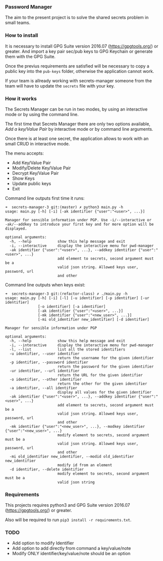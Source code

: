 ### Password Manager
The aim to the present project is to solve the shared secrets problem in small teams.

### How to install
It is necessary to install GPG Suite version 2016.07 (https://gpgtools.org/) or greater. And import a key pair sec/pub keys to GPG Keychain or generate them with the GPG Suite.

Once the previus requirements are satisfied will be necessary to copy a public key into the `pub-keys` folder, otherwise the application cannot work.

If your team is allready working with secrets-manager someone from the team will have to update the `secrets` file with your key.

### How it works
The Secrets Manager can be run in two modes, by using an interactive mode or by using the command line.

The first time that Secrets Manager there are only two options available, _Add a key/Value Pair_ by interactive mode or by command line arguments.

Once there is at least one secret, the application allows to work with an small CRUD in interactive mode.

The menu accepts:
* Add Key/Value Pair
* Modify/Delete Key/Value Pair
* Decrypt Key/Value Pair
* Show Keys
* Update public keys
* Exit

Command line outputs first time it runs:
```
➜  secrets-manager-3 git:(master) ✗ python3 main.py -h
usage: main.py [-h] [-i] [-ak identifier {"user":"<user>", ...}]

Manager for sensible information under PGP. Use -i/--interactive or
-ak/--addkey to introduce your first key and for more option will be
displayed.

optional arguments:
  -h, --help            show this help message and exit
  -i, --interactive     display the interactive menu for pwd-manager
  -ak identifier {"user":"<user>", ...}, --addkey identifier {"user":"<user>", ...}
                        add element to secrets, second argument must be a
                        valid json string. Allowed keys user, password, url
                        and other
```
Command line outputs when keys exist:
```
➜  secrets-manager-3 git:(refactor-class) ✗ ./main.py -h
usage: main.py [-h] [-i] [-l] [-u identifier] [-p identifier] [-ur identifier]
               [-o identifier] [-a identifier]
               [-ak identifier {"user":"<user>", ...}]
               [-mk identifier {"user":"<new_user>", ...}]
               [-mi old_identifier new_identifier] [-d identifier]

Manager for sensible information under PGP

optional arguments:
  -h, --help            show this help message and exit
  -i, --interactive     display the interactive menu for pwd-manager
  -l, --list            list all the stored identifiers
  -u identifier, --user identifier
                        return the username for the given identifier
  -p identifier, --password identifier
                        return the password for the given identifier
  -ur identifier, --url identifier
                        return the URL for the given identifier
  -o identifier, --other identifier
                        return the other for the given identifier
  -a identifier, --all identifier
                        display all values for the given identifier
  -ak identifier {"user":"<user>", ...}, --addkey identifier {"user":"<user>", ...}
                        add element to secrets, second argument must be a
                        valid json string. Allowed keys user, password, url
                        and other
  -mk identifier {"user":"<new_user>", ...}, --modkey identifier {"user":"<new_user>", ...}
                        modify element to secrets, second argument must be a
                        valid json string. Allowed keys user, password, url
                        and other
  -mi old_identifier new_identifier, --modid old_identifier new_identifier
                        modify id from an element
  -d identifier, --delete identifier
                        modify element to secrets, second argument must be a
                        valid json string
```
### Requirements
This projects requires python3 and GPG Suite version 2016.07 (https://gpgtools.org/) or greater.

Also will be required to run `pip3 install -r requirements.txt`.

### TODO

* Add option to modify Identifier
* Add option to add directly from command a key/value/note
* Modify ONLY identifier/key/value/note should be an option
